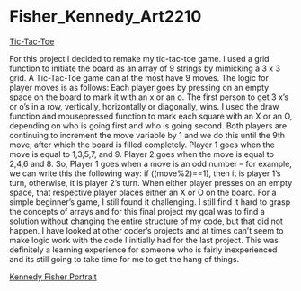 # Fisher_Kennedy_Art2210
[Tic-Tac-Toe](https://kfish247.github.io/Fisher_Kennedy_Art2210/Fisher_Kennedy_Art2210_Game_Fall2019/Game_Project.html)

For this project I decided to remake my tic-tac-toe game. I used a grid function to initiate the board as an array of 9 strings by mimicking a 3 x 3 grid. A Tic-Tac-Toe game can at the most have 9 moves. The logic for player moves is as follows: Each player goes by pressing on an empty space on the board to mark it with an x or an o. The first person to get 3 x’s or o’s in a row, vertically, horizontally or diagonally, wins. I used the draw function and mousepressed function to mark each square with an X or an O, depending on who is going first and who is going second. Both players are continuing to increment the move variable by 1 and we do this until the 9th move, after which the board is filled completely. Player 1 goes when the move is equal to 1,3,5,7, and 9. Player 2 goes when the move is equal to 2,4,6 and 8. So, Player 1 goes when a move is an odd number – for example, we can write this the following way: if ((move%2)==1), then it is player 1’s turn, otherwise, it is player 2’s turn. When either player presses on an empty space, that respective player places either an X or O on the board. For a simple beginner’s game, I still found it challenging. I still find it hard to grasp the concepts of arrays and for this final project my goal was to find a solution without changing the entire structure of my code, but that did not happen. I have looked at other coder’s projects and at times can’t seem to make logic work with the code I initially had for the last project. This was definitely a learning experience for someone who is fairly inexperienced and its still going to take time for me to get the hang of things.


[Kennedy Fisher Portrait](https://creativecodingart2210fall2019section2.github.io/Fisher_Kennedy_Art2210/Fisher_Kennedy_Art2210_Self-portrait_Fall2019/project1.html)